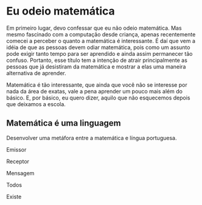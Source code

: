 ---
---
# Eu odeio matemática

 
Em primeiro lugar, devo confessar que eu não odeio matemática. Mas mesmo fascinado com a computação desde criança, apenas recentemente comecei a perceber o quanto a matemática é interessante. É daí que vem a idéia de que as pessoas devem odiar matemática, pois como um assunto pode exigir tanto tempo para ser aprendido e ainda assim permanecer tão confuso. Portanto, esse título tem a intenção de atrair principalmente as pessoas que já desistiram da matemática e mostrar a elas uma maneira alternativa de aprender.

Matemática é tão interessante, que ainda que você não se interesse por nada da área de exatas, vale a pena aprender um pouco mais além do básico. E, por básico, eu quero dizer, aquilo que não esquecemos depois que deixamos a escola.

## Matemática é uma linguagem

Desenvolver uma metáfora entre a matemática e língua portuguesa.



Emissor

Receptor

Mensagem

Todos

Existe